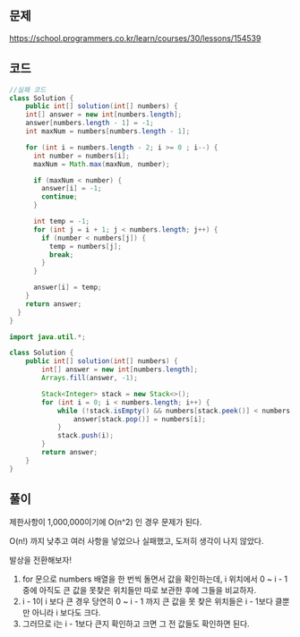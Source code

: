 ## 문제

https://school.programmers.co.kr/learn/courses/30/lessons/154539

## 코드

```java
//실패 코드
class Solution {
    public int[] solution(int[] numbers) {
    int[] answer = new int[numbers.length];
    answer[numbers.length - 1] = -1;    
    int maxNum = numbers[numbers.length - 1];

    for (int i = numbers.length - 2; i >= 0 ; i--) {
      int number = numbers[i];
      maxNum = Math.max(maxNum, number);

      if (maxNum < number) {
        answer[i] = -1;
        continue;
      }

      int temp = -1;
      for (int j = i + 1; j < numbers.length; j++) {
        if (number < numbers[j]) {
          temp = numbers[j];
          break;
        }
      }

      answer[i] = temp;
    }
    return answer;
  }
}
```



```java
import java.util.*;

class Solution {
    public int[] solution(int[] numbers) {
        int[] answer = new int[numbers.length];
        Arrays.fill(answer, -1);

        Stack<Integer> stack = new Stack<>();
        for (int i = 0; i < numbers.length; i++) {
            while (!stack.isEmpty() && numbers[stack.peek()] < numbers[i]) {
                answer[stack.pop()] = numbers[i];
            }
            stack.push(i);
        }
        return answer;
    }
}
```

## 풀이

제한사항이 1,000,000이기에 O(n^2) 인 경우 문제가 된다.

O(n!) 까지 낮추고 여러 사항을 넣었으나 실패했고, 도저히 생각이 나지 않았다.

발상을 전환해보자!

1. for 문으로 numbers 배열을 한 번씩 돌면서 값을 확인하는데, i 위치에서 0 ~ i - 1 중에 아직도 큰 값을 못찾은 위치들만 따로 보관한 후에 그들을 비교하자. 
2. i - 1이 i 보다 큰 경우 당연히 0 ~ i - 1 까지 큰 값을 못 찾은 위치들은 i - 1보다 클뿐만 아니라 i 보다도 크다.
3. 그러므로 i는 i - 1보다 큰지 확인하고 크면 그 전 값들도 확인하면 된다.